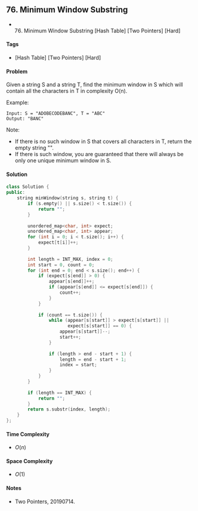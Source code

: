 ## 76. Minimum Window Substring
- 76. Minimum Window Substring [Hash Table] [Two Pointers] [Hard]

#### Tags
- [Hash Table] [Two Pointers] [Hard]

#### Problem
Given a string S and a string T, find the minimum window in S which will contain all the characters in T in complexity O(n).

Example:

    Input: S = "ADOBECODEBANC", T = "ABC"
    Output: "BANC"

Note:

- If there is no such window in S that covers all characters in T, return the empty string "".
- If there is such window, you are guaranteed that there will always be only one unique minimum window in S.

#### Solution
``` C++
class Solution {
public:
    string minWindow(string s, string t) {
        if (s.empty() || s.size() < t.size()) {
            return "";
        }
        
        unordered_map<char, int> expect;
        unordered_map<char, int> appear;
        for (int i = 0; i < t.size(); i++) {
            expect[t[i]]++;
        }
        
        int length = INT_MAX, index = 0;
        int start = 0, count = 0;
        for (int end = 0; end < s.size(); end++) {
            if (expect[s[end]] > 0) {
                appear[s[end]]++;
                if (appear[s[end]] <= expect[s[end]]) {
                    count++;
                }
            }
            
            if (count == t.size()) {
                while (appear[s[start]] > expect[s[start]] || 
                       expect[s[start]] == 0) {
                    appear[s[start]]--;
                    start++;
                }
                
                if (length > end - start + 1) {
                    length = end - start + 1;
                    index = start;
                }
            }
        }
        
        if (length == INT_MAX) {
            return "";
        }
        return s.substr(index, length);
    }
};
```

#### Time Complexity
- $O(n)$

#### Space Complexity
- $O(1)$

#### Notes
- Two Pointers, 20190714.
